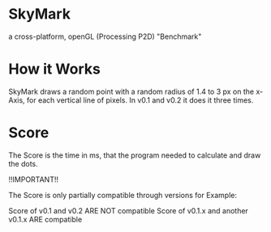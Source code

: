 # SkyMark
a cross-platform, openGL (Processing P2D) "Benchmark"

# How it Works
SkyMark draws a random point with a random radius of 1.4 to 3 px on the x-Axis, for each vertical line of pixels.
In v0.1 and v0.2 it does it three times.

# Score
The Score is the time in ms, that the program needed to calculate and draw the dots.


!!IMPORTANT!!

  The Score is only partially compatible through versions
  for Example:
  
  Score of v0.1 and v0.2 ARE NOT compatible
  Score of v0.1.x and another v0.1.x ARE compatible
